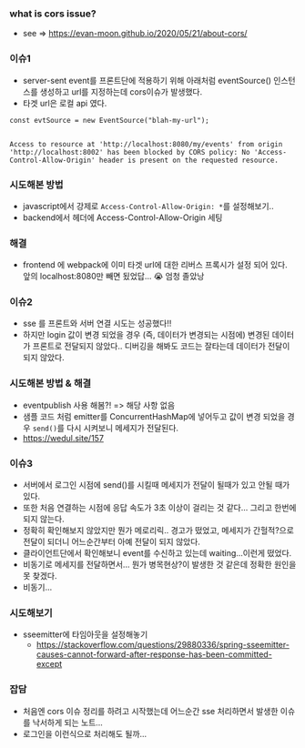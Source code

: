 
### what is cors issue?
- see => https://evan-moon.github.io/2020/05/21/about-cors/
  
### 이슈1
- server-sent event를 프론트단에 적용하기 위해 아래처럼 eventSource() 인스턴스를 생성하고 url를 지정하는데 cors이슈가 발생했다. 
- 타겟 url은 로컬 api 였다. 
  
```
const evtSource = new EventSource("blah-my-url"); 
```
  
```

Access to resource at 'http://localhost:8080/my/events' from origin 
'http://localhost:8002' has been blocked by CORS policy: No 'Access-Control-Allow-Origin' header is present on the requested resource.

```

### 시도해본 방법
- javascript에서 강제로 `Access-Control-Allow-Origin: *`를 설정해보기.. 
- backend에서 헤더에 Access-Control-Allow-Origin 세팅

### 해결
- frontend 에 webpack에 이미 타겟 url에 대한 리버스 프록시가 설정 되어 있다. 앞의 localhost:8080만 빼면 됬었답... 😭 엄청 졸았낭
    
### 이슈2
- sse 를 프론트와 서버 연결 시도는 성공했다!!
- 하지만 login 값이 변경 되었을 경우 (즉, 데이터가 변경되는 시점에) 변경된 데이터가 프론트로 전달되지 않았다.. 디버깅을 해봐도 코드는 잘타는데 데이터가 전달이 되지 않았다. 
  
### 시도해본 방법 & 해결
- eventpublish 사용 해봄?! => 해당 사항 없음 
- 샘플 코드 처럼 emitter를 ConcurrentHashMap에 넣어두고 값이 변경 되었을 경우 `send()`를 다시 시켜보니 메세지가 전달된다. 
- https://wedul.site/157 
   
   
### 이슈3
- 서버에서 로그인 시점에 send()를 시킬때 메세지가 전달이 될때가 있고 안될 때가 있다. 
- 또한 처음 연결하는 시점에 응답 속도가 3초 이상이 걸리는 것 같다... 그리고 한번에 되지 않는다. 
- 정확히 확인해보지 않았지만 뭔가 메로리릭.. 경고가 떴었고, 메세지가 간헐적?으로 전달이 되더니 어느순간부터 아예 전달이 되지 않았다. 
- 클라이언트단에서 확인해보니 event를 수신하고 있는데 waiting...이런게 떴었다. 
- 비동기로 메세지를 전달하면서... 뭔가 병목현상?이 발생한 것 같은데 정확한 원인을 못 찾겠다. 
- 비동기... 
  
### 시도해보기
- sseemitter에 타임아웃을 설정해놓기 
  - https://stackoverflow.com/questions/29880336/spring-sseemitter-causes-cannot-forward-after-response-has-been-committed-except
  
### 잡담 
- 처음엔 cors 이슈 정리를 하려고 시작했는데 어느순간 sse 처리하면서 발생한 이슈를 낙서하게 되는 노트...   
- 로그인을 이런식으로 처리해도 될까... 
  
  
